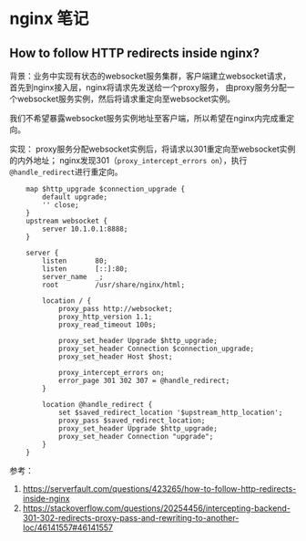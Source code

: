 # nginx 笔记

## How to follow HTTP redirects inside nginx?
背景：业务中实现有状态的websocket服务集群，客户端建立websocket请求，首先到nginx接入层，nginx将请求先发送给一个proxy服务，
由proxy服务分配一个websocket服务实例，然后将请求重定向至websocket实例。

我们不希望暴露websocket服务实例地址至客户端，所以希望在nginx内完成重定向。

实现：
proxy服务分配websocket实例后，将请求以301重定向至websocket实例的内外地址；
nginx发现301（`proxy_intercept_errors on`），执行`@handle_redirect`进行重定向。
```
    map $http_upgrade $connection_upgrade {
        default upgrade;
        '' close;
    }
    upstream websocket {
        server 10.1.0.1:8888;
    }

    server {
        listen       80;
        listen       [::]:80;
        server_name  _;
        root         /usr/share/nginx/html;

        location / {
            proxy_pass http://websocket;
            proxy_http_version 1.1;
            proxy_read_timeout 100s;

            proxy_set_header Upgrade $http_upgrade;
            proxy_set_header Connection $connection_upgrade;
            proxy_set_header Host $host;

            proxy_intercept_errors on;
            error_page 301 302 307 = @handle_redirect;
        }

        location @handle_redirect {
            set $saved_redirect_location '$upstream_http_location';
            proxy_pass $saved_redirect_location;
            proxy_set_header Upgrade $http_upgrade;
            proxy_set_header Connection "upgrade"; 
        }
    }
```

参考：
1. https://serverfault.com/questions/423265/how-to-follow-http-redirects-inside-nginx
2. https://stackoverflow.com/questions/20254456/intercepting-backend-301-302-redirects-proxy-pass-and-rewriting-to-another-loc/46141557#46141557
